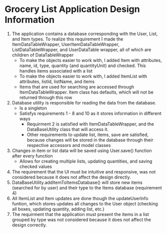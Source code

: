 # Grocery List Application Design Information

1. The application contains a database corresponding with the User, List, and Item types. To realize this requirement I made the ItemDataTableWrapper, UserItemDataTableWrapper, ListDataTableWrapper, and UserDataTable wrapper, all of which are children of DataTableWrapper
	* To make the objects easier to work with, I added Item with attributes, name, id, type, quantity (and quantityUnit) and checked. This handles items associated with a list
	* To make the objects easier to work with, I added ItemList with attributes, listId, listName, and items
	* Items that are used for searching are accessed through ItemDataTableWrapper. Item class has defaults, which will not be returned through this row
2. Database utility is responsible for reading the data from the database.
	* Is a singleton
	* Satisfys requirements 1 - 8 and 10 as it stores information in different ways
		* Requirment 2 is satisfied with ItemDataTableWrapper, and the DataBaseUtility class that will access it. 
		* Other requirements to update list, items, save are satisfied, because changes will be stored in the database through their respective accessors and model classes
3. Changes in item or list data will be saved using User.save() function after every function
	* Allows for creating multiple lists, updating quantities, and saving checked values
4. The requirement that the UI must be intuitive and responsive, was not considered because it does not affect the design directly.
5. DataBaseUtility.addItemToItemsDatabase() will store new items (searched for by user) and their type to the Items database (requirement 4)
6. All ItemList and Item updates are done though the updateUserInfo funtion, which stores updates all changes to the User object (checking all boxes, updating quantity, adding list, etc.)
7. The requirment that the application must present the items in a list grouped by type was not considered because it does not affect the design correctly.